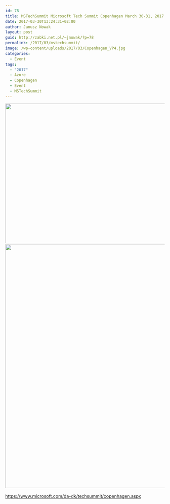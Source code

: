 ```yaml
---
id: 78
title: MSTechSummit Microsoft Tech Summit Copenhagen March 30-31, 2017
date: 2017-03-30T13:24:31+02:00
author: Janusz Nowak
layout: post
guid: http://zabki.net.pl/~jnowak/?p=78
permalink: /2017/03/mstechsummit/
image: /wp-content/uploads/2017/03/Copenhagen_VP4.jpg
categories:
  - Event
tags:
  - "2017"
  - Azure
  - Copenhagen
  - Event
  - MSTechSummit
---
```

<img class="alignnone size-full wp-image-82" src="/wp-content/uploads/2017/03/Copenhagen_VP4.jpg" alt="" width="776" height="440" srcset="/wp-content/uploads/2017/03/Copenhagen_VP4.jpg 776w, /wp-content/uploads/2017/03/Copenhagen_VP4-300x170.jpg 300w, /wp-content/uploads/2017/03/Copenhagen_VP4-768x435.jpg 768w" sizes="(max-width: 776px) 100vw, 776px" /><img class="alignnone size-full wp-image-81" src="/wp-content/uploads/2017/03/2017-mstech-summit.jpg" alt="" width="1024" height="768" srcset="/wp-content/uploads/2017/03/2017-mstech-summit.jpg 1024w, /wp-content/uploads/2017/03/2017-mstech-summit-300x225.jpg 300w, /wp-content/uploads/2017/03/2017-mstech-summit-768x576.jpg 768w" sizes="(max-width: 1024px) 100vw, 1024px" />

<https://www.microsoft.com/da-dk/techsummit/copenhagen.aspx>